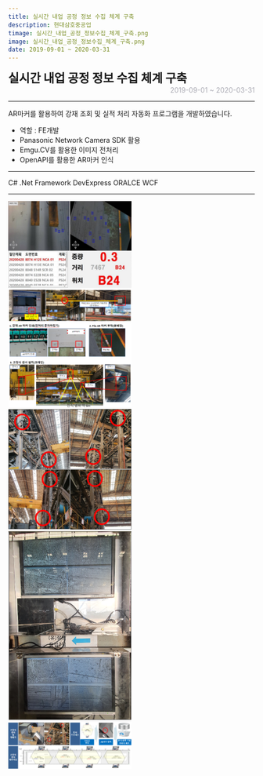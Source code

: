 ```yaml
---
title: 실시간 내업 공정 정보 수집 체계 구축
description: 현대삼호중공업
timage: 실시간_내업_공정_정보수집_체계_구축.png
image: 실시간_내업_공정_정보수집_체계_구축.png
date: 2019-09-01 ~ 2020-03-31
---
```


<div style="font-weight: bold; font-size: 1.5rem">실시간 내업 공정 정보 수집 체계 구축</div>
<div style="text-align: right; color: #aaaab3">2019-09-01 ~ 2020-03-31</div>

---

AR마커를 활용하여 강재 조회 및 실적 처리 자동화 프로그램을 개발하였습니다.

- 역할 : FE개발
- Panasonic Network Camera SDK 활용
- Emgu.CV를 활용한 이미지 전처리
- OpenAPI를 활용한 AR마커 인식

---

<div class="hyde tags skills">
    <a class="hyde tag">C#</a>
    <a class="hyde tag">.Net Framework</a>
    <a class="hyde tag">DevExpress</a>
    <a class="hyde tag">ORALCE</a>
    <a class="hyde tag">WCF</a>
</div>

---

<img
    class="hyde page-image"
    src="/assets/images/projects/실시간_내업_공정_정보수집_체계구축_분배장_메인화면.png"
    alt="{{ page.image | split: '.' | first }}"
    width="50%"
    height="50%"
/>
<img
    class="hyde page-image"
    src="/assets/images/projects/실시간_내업_공정_정보수집_체계구축_분배장_거리센서활용.png"
    alt="{{ page.image | split: '.' | first }}"
    width="50%"
    height="50%"
/>
<img
    class="hyde page-image"
    src="/assets/images/projects/실시간_내업_공정_정보수집_체계구축_분배장_워크플로우.png"
    alt="{{ page.image | split: '.' | first }}"
    width="50%"
    height="50%"
/>
<img
    class="hyde page-image"
    src="/assets/images/projects/실시간_내업_공정_정보수집_체계구축_대조립_설치현황.png"
    alt="{{ page.image | split: '.' | first }}"
    width="50%"
    height="50%"
/>
<img
    class="hyde page-image"
    src="/assets/images/projects/실시간_내업_공정_정보수집_체계구축_대조립_모니터링.png"
    alt="{{ page.image | split: '.' | first }}"
    width="50%"
    height="50%"
/>
<img
    class="hyde page-image"
    src="/assets/images/projects/실시간_내업_공정_정보수집_체계구축_대조립_워크플로우.png"
    alt="{{ page.image | split: '.' | first }}"
    width="50%"
    height="50%"
/>
